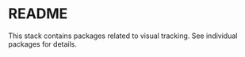 # README #

This stack contains packages related to visual tracking. See individual packages for details.
